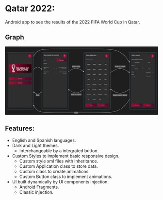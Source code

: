 # Qatar 2022:

Android app to see the results of the 2022 FIFA World Cup in Qatar.

## Graph
![Graph](./res/img/diagram.png)


## Features:
- English and Spanish languages.
- Dark and Light themes.
    - Interchangeable by a integrated button.
- Custom Styles to implement basic responsive design.
  - Custom style xml files with inheritance.
  - Custom Application class to store data.
  - Custom class to create animations.
  - Custom Button class to implement animations.
- UI built dynamically by UI components injection.
  - Android Fragments.
  - Classic injection.